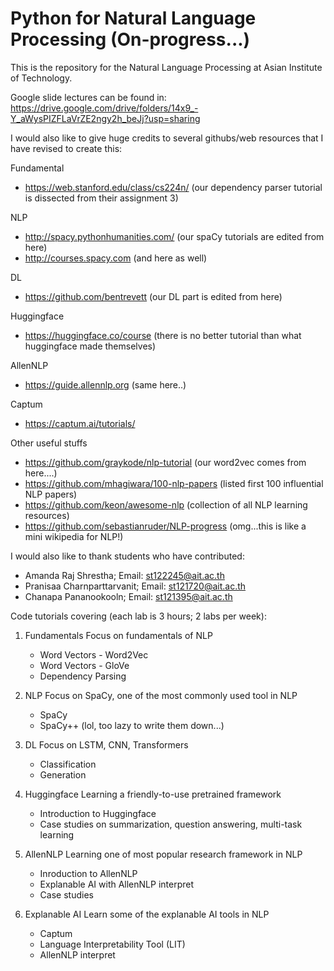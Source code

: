 # Python for Natural Language Processing (On-progress...)

This is the repository for the Natural Language Processing at Asian Institute of Technology.

Google slide lectures can be found in:  https://drive.google.com/drive/folders/14x9_-Y_aWysPIZFLaVrZE2ngy2h_beJj?usp=sharing  

I would also like to give huge credits to several githubs/web resources that I have revised to create this:

Fundamental
- https://web.stanford.edu/class/cs224n/ (our dependency parser tutorial is dissected from their assignment 3)

NLP
- http://spacy.pythonhumanities.com/ (our spaCy tutorials are edited from here)
- http://courses.spacy.com (and here as well)

DL
- https://github.com/bentrevett (our DL part is edited from here)

Huggingface
- https://huggingface.co/course (there is no better tutorial than what huggingface made themselves)

AllenNLP
- https://guide.allennlp.org (same here..)

Captum
- https://captum.ai/tutorials/

Other useful stuffs
- https://github.com/graykode/nlp-tutorial (our word2vec comes from here....)
- https://github.com/mhagiwara/100-nlp-papers (listed first 100 influential NLP papers)
- https://github.com/keon/awesome-nlp (collection of all NLP learning resources)
- https://github.com/sebastianruder/NLP-progress (omg...this is like a mini wikipedia for NLP!)

I would also like to thank students who have contributed:

- Amanda Raj Shrestha;  Email: st122245@ait.ac.th
- Pranisaa Charnparttarvanit; Email: st121720@ait.ac.th
- Chanapa Pananookooln; Email: st121395@ait.ac.th

Code tutorials covering (each lab is 3 hours; 2 labs per week):

1. Fundamentals
Focus on fundamentals of NLP
   - Word Vectors - Word2Vec
   - Word Vectors - GloVe
   - Dependency Parsing

2. NLP
Focus on SpaCy, one of the most commonly used tool in NLP
   - SpaCy 
   - SpaCy++ (lol, too lazy to write them down...)

3. DL
Focus on LSTM, CNN, Transformers
   - Classification
   - Generation

4. Huggingface
Learning a friendly-to-use pretrained framework
   - Introduction to Huggingface
   - Case studies on summarization, question answering, multi-task learning

5. AllenNLP
Learning one of most popular research framework in NLP
   - Inroduction to AllenNLP
   - Explanable AI with AllenNLP interpret
   - Case studies

6. Explanable AI
Learn some of the explanable AI tools in NLP
   - Captum
   - Language Interpretability Tool (LIT)
   - AllenNLP interpret